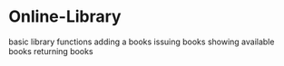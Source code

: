 # Online-Library
basic library functions
adding a books
issuing books
showing available books
returning books
